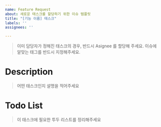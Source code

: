 ```yaml
---
name: Feature Request
about: 새로운 태스크를 할당하기 위한 이슈 템플릿
title: "[기능 이름] 태스크"
labels: ''
assignees: ''

---
```


> 이미 담당자가 정해진 태스크의 경우, 반드시 Asignee 를 할당해 주세요.
> 이슈에 알맞는 태그를 반드시 지정해주세요.

# Description

> 어떤 태스크인지 설명을 적어주세요

# Todo List

> 이 태스크에 필요한 투두 리스트를 정리해주세요
